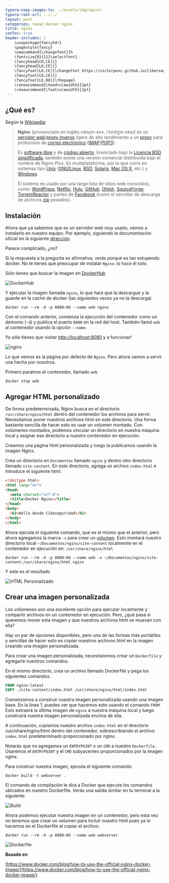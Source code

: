 ```yaml
---
typora-copy-images-to: ../assets/img/nginx/
typora-root-url: ../../
layout: post
categories: tema2 Docker nginx
title: nginx
conToc: true
header-includes: |
    \usepackage{fancyhdr}
    \pagestyle{fancy}
    \newcommand{\changefont}{%
    \fontsize{8}{11}\selectfont}
    \fancyhead[CO,CE]{}
    \fancyhead[LO,CE]{}
    \fancyfoot[LO,CE]{\changefont https://victorponz.github.io/Ciberseguridad-PePS/}
    \fancyfoot[CO,CE]{}
    \fancyfoot[LE,RO]{\thepage}
    \renewcommand{\headrulewidth}{2pt}
    \renewcommand{\footrulewidth}{1pt}
---
```

## ¿Qué es?

Según la [Wikipedia](https://es.wikipedia.org/wiki/Nginx):

> **Nginx** (pronunciado en inglés «ényin-ex», /ˈɛndʒɪn-ɛks/) es un [servidor web](https://es.wikipedia.org/wiki/Servidor_web)/[proxy inverso](https://es.wikipedia.org/wiki/Servidor_proxy) ligero de alto rendimiento y un [proxy](https://es.wikipedia.org/wiki/Servidor_proxy) para protocolos de [correo electrónico](https://es.wikipedia.org/wiki/Correo_electrónico) ([IMAP](https://es.wikipedia.org/wiki/Internet_Message_Access_Protocol)/[POP3](https://es.wikipedia.org/wiki/Post_Office_Protocol)).
>
> Es [software libre](https://es.wikipedia.org/wiki/Software_libre) y de [código abierto](https://es.wikipedia.org/wiki/Código_abierto), licenciado bajo la [Licencia BSD simplificada](https://es.wikipedia.org/wiki/Licencia_BSD#Licencia_BSD_simplificada_o_licencia_FreeBSD_(de_2_cláusulas)); también existe una versión comercial distribuida bajo el nombre de Nginx Plus. Es multiplataforma, por lo que corre en sistemas tipo [Unix](https://es.wikipedia.org/wiki/Unix) ([GNU/Linux](https://es.wikipedia.org/wiki/GNU/Linux), [BSD](https://es.wikipedia.org/wiki/Berkeley_Software_Distribution), [Solaris](https://es.wikipedia.org/wiki/Solaris_(sistema_operativo)), [Mac OS X](https://es.wikipedia.org/wiki/Mac_OS_X), etc.) y [Windows](https://es.wikipedia.org/wiki/Microsoft_Windows).
>
> El sistema es usado por una larga lista de sitios web conocidos, como: [WordPress](https://es.wikipedia.org/wiki/WordPress), [Netflix](https://es.wikipedia.org/wiki/Netflix), [Hulu](https://es.wikipedia.org/wiki/Hulu), [GitHub](https://es.wikipedia.org/wiki/GitHub), [Ohloh](https://es.wikipedia.org/wiki/Ohloh), [SourceForge](https://es.wikipedia.org/wiki/SourceForge), [TorrentReactor](https://es.wikipedia.org/w/index.php?title=TorrentReactor&action=edit&redlink=1) y partes de [Facebook](https://es.wikipedia.org/wiki/Facebook) (como el servidor de descarga de archivos [zip](https://es.wikipedia.org/wiki/Formato_de_compresión_ZIP) pesados).

## Instalación

Ahora que ya sabemos que es un servidor web muy usado, vamos a instalarlo en nuestro equipo. Por ejemplo, siguiendo la documentación oficial en la siguiente [dirección](https://www.nginx.com/resources/wiki/start/topics/tutorials/install/).

Parece complicado, ¿no?

Si la respuesta a la pregunta es afirmativa, verás porqué es tan estupendo docker.  No te tienes que preocupar de instalar `Nginx`: lo hace él solo.

Sólo tienes que buscar la imagen en [DockerHub](https://hub.docker.com/)

![DockerHub](https://user-images.githubusercontent.com/43608040/156349102-2b03576a-7cb6-487c-8a22-1d6bb53a0625.png)

Y ejecutar la imagen llamada `nginx`, lo que hará que la descargue y la guarde en la caché de docker (las siguientes veces ya no la descarga)

```
docker run --rm -d -p 8080:80 --name web nginx
```

Con el comando anterior, comienza la ejecución del contenedor como un demonio (`-d`) y publica el puerto `8080` en la red del host. También llamó `web` al contenedor usando la opción `--name.`

Ya sólo tienes que visitar [http://localhost:8080](http://localhost:8080) y a funcionar!

![nginx](https://user-images.githubusercontent.com/43608040/156349097-d5529aa7-88d0-421c-b005-6e9f59faf83c.png)

Lo que vemos es la página por defecto de `Nginx`. Pero ahora vamos a servir una hecha por nosotros.

Primero paramos el contenedor, llamado `web`

```
docker stop web
```

## Agregar HTML personalizado

De forma predeterminada, Nginx busca en el directorio `/usr/share/nginx/html` dentro del contenedor los archivos para servir. Necesitamos poner nuestros archivos html en este directorio. Una forma bastante sencilla de hacer esto es usar un volumen montado. Con volúmenes montados, podemos vincular un directorio en nuestra máquina local y asignar ese directorio a nuestro contenedor en ejecución.

Creamos una página html personalizada y luego la publicamos usando la imagen Nginx.

Crea un directorio en `Documentos` llamado `nginx` y dentro otro directorio llamado `site-content`. En este directorio, agrega un archivo `index.html` e introduce el siguiente html:

```html
<!doctype html>
<html lang="en">
<head>
  <meta charset="utf-8">
  <title>Docker Nginx</title>
</head>
<body>
  <h2>Hello desde Cibeseguridad</h2>
</body>
</html>
```

Ahora ejecuta el siguiente comando, que es el mismo que el anterior, pero ahora agregamos la marca `-v` para crear un [volumen](https://docs.docker.com/storage/bind-mounts/). Esto montará nuestro directorio local `~/Documentos/nginx/site-content` localmente en el contenedor en ejecución en: `/usr/share/nginx/html`

```
docker run --rm -d -p 8080:80 --name web -v ~/Documentos/nginx/site-content:/usr/share/nginx/html nginx
```

Y este es el resultado

![HTML Personalizado](https://user-images.githubusercontent.com/43608040/156348771-70b608ad-443f-4cee-97cf-9e5f24ee6d31.png)

## Crear una imagen personalizada

Los volúmenes son una excelente opción para ejecutar localmente y compartir archivos en un contenedor en ejecución. Pero, ¿qué pasa si queremos mover esta imagen y que nuestros archivos html se muevan con ella?

Hay un par de opciones disponibles, pero una de las formas más portátiles y sencillas de hacer esto es copiar nuestros archivos html en la imagen creando una imagen personalizada.

Para crear una imagen personalizada, necesitaremos crear un `Dockerfile` y agregarle nuestros comandos.

En el mismo directorio, crea un archivo llamado Dockerfile y pega los siguientes comandos.

```dockerfile
FROM nginx:latest
COPY ./site-content/index.html /usr/share/nginx/html/index.html
```

Comenzamos a construir nuestra imagen personalizada usando una imagen base. En la línea 1, puedes ver que hacemos esto usando el comando `FROM`. Esto extraerá la última imagen de `nginx`  a nuestra máquina local y luego construirá nuestra imagen personalizada encima de ella.

A continuación, copiamos nuestro archivo `index.html` en el directorio /usr/share/nginx/html dentro del contenedor, sobrescribiendo el archivo `index.html` predeterminado proporcionado por nginx.

Notarás que no agregamos un `ENTRYPOINT` o un `CMD` a nuestro `Dockerfile`. Usaremos el `ENTRYPOINT` y el `CMD` subyacentes proporcionados por la imagen nginx.

Para construir nuestra imagen, ejecuta el siguiente comando:

```
docker build -t webserver .
```
El comando de compilación le dirá a Docker que ejecute los comandos ubicados en nuestro Dockerfile. Verás una salida similar en tu terminal a la siguiente:

![Build](https://lh3.googleusercontent.com/2p49V4yAQHpimfNbMTL89xQiNPGP3xBakNrOhT2sRytiFa0IVVUAr_StlPS6n-zQFRZTZzK4pV4cjVg3mddoZnEpIwK2r_OJ_N_3iWsTchLPloBZdqm-FpBsOGhJwqka9DXrlIlD)

Ahora podemos ejecutar nuestra imagen en un contenedor, pero esta vez no tenemos que crear un volumen para incluir nuestro html pues ya lo hacemos en el Dockerfile al copiar el archivo.

```
docker run --rm -d -p 8080:80 --name web webserver
```

![Dockerfile](https://user-images.githubusercontent.com/43608040/156348771-70b608ad-443f-4cee-97cf-9e5f24ee6d31.png)

**Basado en** 

[https://www.docker.com/blog/how-to-use-the-official-nginx-docker-image/](https://www.docker.com/blog/how-to-use-the-official-nginx-docker-image/)

